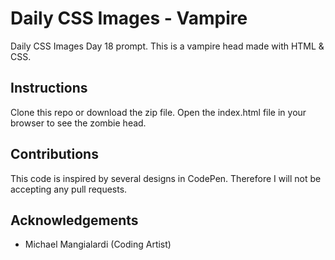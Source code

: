 # Daily CSS Images - Vampire
Daily CSS Images Day 18 prompt. This is a vampire head made with HTML & CSS.

## Instructions
Clone this repo or download the zip file. Open the index.html file in your browser to see the zombie head.

## Contributions
This code is inspired by several designs in CodePen. Therefore I will not be accepting any pull requests.

## Acknowledgements
* Michael Mangialardi (Coding Artist)
